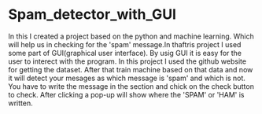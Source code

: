 # Spam_detector_with_GUI
In this I created a project based on the python and machine learning. Which will help us in checking for the 'spam' message.In thaftris project I used some part of GUI(graphical user interface).
By usig GUI it is easy for the user to interect with the program.
In this project I used the github website for getting the dataset.
After that train machine based on that data and now it will detect your mesages as which message is 'spam' and which is not.
You have to write the message in the section and chick on the check button to check.
After clicking a pop-up will show where the 'SPAM' or 'HAM' is written.
